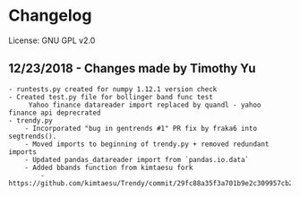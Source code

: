 # Changelog
License: GNU GPL v2.0 

## 12/23/2018 - Changes made by Timothy Yu
	- runtests.py created for numpy 1.12.1 version check
    - Created test.py file for bollinger band func test
         Yahoo finance datareader import replaced by quandl - yahoo finance api deprecrated 
    - trendy.py
        - Incorporated "bug in gentrends #1" PR fix by fraka6 into segtrends().
        - Moved imports to beginning of trendy.py + removed redundant imports
        - Updated pandas_datareader import from `pandas.io.data` 
        - Added bbands function from kimtaesu fork 
            - https://github.com/kimtaesu/Trendy/commit/29fc88a35f3a701b9e2c309957cb23bb6d1c9f78